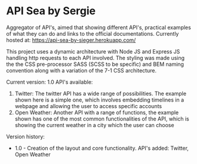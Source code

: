 # API Sea by Sergie
 Aggregator of API's, aimed that showing different API's, practical examples of what they can do and links to the official documentations.
 Currently hosted at: https://api-sea-by-sieger.herokuapp.com/
 
 This project uses a dynamic architecture with Node JS and Express JS handling http requests to each API involved. The styling was made using the the CSS pre-processor SASS (SCSS to be specific) and BEM naming convention along with a variation of the 7-1 CSS architecture.
 
 Current version: 1.0
 API's available:
 1. Twitter: The twitter API has a wide range of possibilities. The example shown here is a simple one, which involves embedding timelines in a webpage and allowing the user to access specific accounts
 2. Open Weather: Another API with a range of functions, the example shown has one of the most common functionalities of the API, which is showing the current weather in a city which the user can choose

Version history:
- 1.0 -
Creation of the layout and core functionality.
API's added: Twitter, Open Weather
